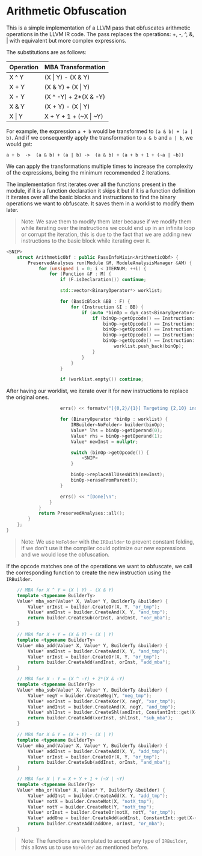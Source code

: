 # Arithmetic Obfuscation
This is a simple implementation of a LLVM pass that obfuscates arithmetic operations in the LLVM IR code. The pass replaces the operations: +, -, ^, &, | with equivalent but more complex expressions.

The substitutions are as follows:

| Operation | MBA Transformation     |
|-----------|------------------------|
| X ^ Y     | (X \| Y) - (X & Y)     |
| X + Y     | (X & Y) + (X \| Y)     |
| X - Y     | (X ^ -Y) + 2*(X & -Y)  |
| X & Y     | (X + Y) - (X \| Y)     |
| X \| Y    | X + Y + 1 + (~X \| ~Y) |

For example, the expression `a + b` would be transformed to `(a & b) + (a | b)`. And if we consequently apply the transformation to `a & b` and `a | b`, we would get:

`a + b  ->  (a & b) + (a | b) ->  (a & b) + (a + b + 1 + (~a | ~b))`

We can apply the transformations multiple times to increase the complexity of the expressions, being the minimum recommended 2 iterations.

The implementation first iterates over all the functions present in the module, if it is a function declaration it skips it but if it is a function definition it iterates over all the basic blocks and instructions to find the binary operations we want to obfuscate. It saves them in a worklist to modify them later.

> Note: We save them to modify them later because if we modify them while iterating over the instructions we could end up in an infinite loop or corrupt the iteration, this is due to the fact that we are adding new instructions to the basic block while iterating over it.

```cpp
<SNIP>
    struct ArithmeticObf : public PassInfoMixin<ArithmeticObf> {
        PreservedAnalyses run(Module &M, ModuleAnalysisManager &AM) {
            for (unsigned i = 0; i < ITERNUM; ++i) {
                for (Function &F : M) {
                    if (F.isDeclaration()) continue;                                                    // Skip function declarations

                    std::vector<BinaryOperator*> worklist;                                              // List of instructions to modify

                    for (BasicBlock &BB : F) {
                        for (Instruction &I : BB) {
                            if (auto *binOp = dyn_cast<BinaryOperator>(&I)) {
                                if (binOp->getOpcode() == Instruction::Add ||
                                    binOp->getOpcode() == Instruction::Sub ||
                                    binOp->getOpcode() == Instruction::Xor ||
                                    binOp->getOpcode() == Instruction::And ||
                                    binOp->getOpcode() == Instruction::Or) {
                                        worklist.push_back(binOp);                                      // Save to modify later
                                }
                            }
                        }
                    }

                    if (worklist.empty()) continue;
```

After having our worklist, we iterate over it for new instructions to replace the original ones.

```cpp
                    errs() << formatv("[{0,2}/{1}] Targeting {2,10} instructions in function {3,-20}", i + 1, ITERNUM, worklist.size(), F.getName());

                    for (BinaryOperator *binOp : worklist) {
                        IRBuilder<NoFolder> builder(binOp);                                             // We use NoFolder to prevent constant folding
                        Value* lhs = binOp->getOperand(0);
                        Value* rhs = binOp->getOperand(1);
                        Value* newInst = nullptr;

                        switch (binOp->getOpcode()) {
                            <SNIP>
                        }

                        binOp->replaceAllUsesWith(newInst);
                        binOp->eraseFromParent();
                    }

                    errs() << "[Done]\n";
                }
            }
            return PreservedAnalyses::all();
        }
    };
}
```

> Note: We use `NoFolder` with the `IRBuilder` to prevent constant folding, if we don't use it the compiler could optimize our new expressions and we would lose the obfuscation.

If the opcode matches one of the operations we want to obfuscate, we call the corresponding function to create the new instruction using the `IRBuilder`.

```cpp
    // MBA for X ^ Y = (X | Y) - (X & Y)
    template <typename BuilderTy>
    Value* mba_xor(Value* X, Value* Y, BuilderTy &builder) {
        Value* orInst = builder.CreateOr(X, Y, "or_tmp");
        Value* andInst = builder.CreateAnd(X, Y, "and_tmp");
        return builder.CreateSub(orInst, andInst, "xor_mba");
    }

    // MBA for X + Y = (X & Y) + (X | Y)
    template <typename BuilderTy>
    Value* mba_add(Value* X, Value* Y, BuilderTy &builder) {
        Value* andInst = builder.CreateAnd(X, Y, "and_tmp");
        Value* orInst = builder.CreateOr(X, Y, "or_tmp");
        return builder.CreateAdd(andInst, orInst, "add_mba");
    }

    // MBA for X - Y = (X ^ -Y) + 2*(X & -Y)
    template <typename BuilderTy>
    Value* mba_sub(Value* X, Value* Y, BuilderTy &builder) {
        Value* negY = builder.CreateNeg(Y, "neg_tmp");
        Value* xorInst = builder.CreateXor(X, negY, "xor_tmp");
        Value* andInst = builder.CreateAnd(X, negY, "and_tmp");
        Value* shlInst = builder.CreateShl(andInst, ConstantInt::get(X->getType(), 1), "shl_tmp");
        return builder.CreateAdd(xorInst, shlInst, "sub_mba");
    }

    // MBA for X & Y = (X + Y) - (X | Y)
    template <typename BuilderTy>
    Value* mba_and(Value* X, Value* Y, BuilderTy &builder) {
        Value* addInst = builder.CreateAdd(X, Y, "add_tmp");
        Value* orInst = builder.CreateOr(X, Y, "or_tmp");
        return builder.CreateSub(addInst, orInst, "and_mba");
    }

    // MBA for X | Y = X + Y + 1 + (~X | ~Y)
    template <typename BuilderTy>
    Value* mba_or(Value* X, Value* Y, BuilderTy &builder) {
        Value* addInst = builder.CreateAdd(X, Y, "add_tmp");
        Value* notX = builder.CreateNot(X, "notX_tmp");
        Value* notY = builder.CreateNot(Y, "notY_tmp");
        Value* orInst = builder.CreateOr(notX, notY, "or_tmp");
        Value* addOne = builder.CreateAdd(addInst, ConstantInt::get(X->getType(), 1), "addOne_tmp");
        return builder.CreateAdd(addOne, orInst, "or_mba");
    }
```

> Note: The functions are templated to accept any type of `IRBuilder`, this allows us to use `NoFolder` as mentioned before.
